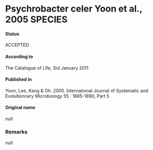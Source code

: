 Psychrobacter celer Yoon et al., 2005 SPECIES
=======

#### Status
ACCEPTED

#### According to
The Catalogue of Life, 3rd January 2011

#### Published in
Yoon, Lee, Kang & Oh. 2005. International Journal of Systematic and Evolutionnary Microbiology 55 : 1885-1890, Part 5

#### Original name
null

### Remarks
null